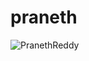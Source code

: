 # praneth

<p align="left"> <img src="https://komarev.com/ghpvc/?username=PranethReddy-codes&label=Profile%20views&color=0e75b6&style=flat" alt="PranethReddy" /> </p>
